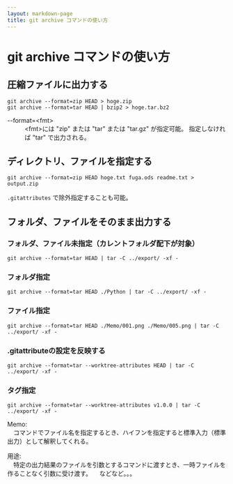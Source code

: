 ```yaml
---
layout: markdown-page
title: git archive コマンドの使い方
---
```


git archive コマンドの使い方
=============

圧縮ファイルに出力する
----------

```
git archive --format=zip HEAD > hoge.zip
git archive --format=tar HEAD | bzip2 > hoge.tar.bz2
```

<dl>
	<dt>--format=&lt;fmt&gt;</dt>
	<dd>
		&lt;fmt&gt;には "zip" または "tar" または "tar.gz" が指定可能。  
		指定しなければ "tar" で出力される。
	</dd>
</dl>


ディレクトリ、ファイルを指定する
-------------

```
git archive --format=zip HEAD hoge.txt fuga.ods readme.txt > output.zip
```

`.gitattributes` で除外指定することも可能。


フォルダ、ファイルをそのまま出力する
-------------

### フォルダ、ファイル未指定（カレントフォルダ配下が対象）

```
git archive --format=tar HEAD | tar -C ../export/ -xf -
```

### フォルダ指定

```
git archive --format=tar HEAD ./Python | tar -C ../export/ -xf -
```

### ファイル指定

```
git archive --format=tar HEAD ./Memo/001.png ./Memo/005.png | tar -C ../export/ -xf -
```

### .gitattributeの設定を反映する

```
git archive --format=tar --worktree-attributes HEAD | tar -C ../export/ -xf -
```


### タグ指定

```
git archive --format=tar --worktree-attributes v1.0.0 | tar -C ../export/ -xf -
```



Memo:  
　コマンドでファイル名を指定するとき、ハイフンを指定すると標準入力（標準出力）として解釈してくれる。

用途:  
　特定の出力結果のファイルを引数とするコマンドに渡すとき、一時ファイルを作ることなく引数に受け渡す。
　などなど。。。
